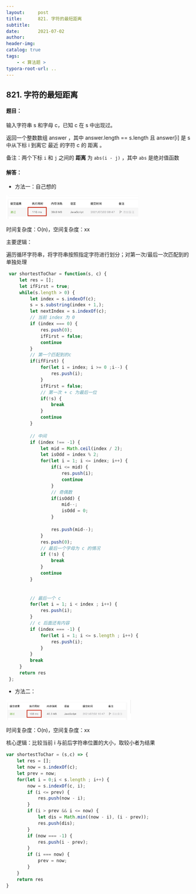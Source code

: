 ```yaml
---
layout:     post
title:      821. 字符的最短距离
subtitle:  
date:       2021-07-02
author:     
header-img: 
catalog: true
tags:
    - < 算法题 >
typora-root-url: ..
---
```


## 821. 字符的最短距离

#### 题目：

输入字符串 s 和字母 c，已知 c 在 s 中出现过。

返回一个整数数组 answer ，其中 answer.length == s.length 且 answer[i] 是 s 中从下标 i 到离它 最近 的字符 c 的 距离 。

备注：两个下标 `i` 和 `j` 之间的 **距离** 为 `abs(i - j)` ，其中 `abs` 是绝对值函数

#### 解答：

- 方法一：自己想的

<img src="/../img/assets_2019/image-20210702085054560.png" alt="image-20210702085054560" style="zoom:35%;" />

时间复杂度：O(n)，空间复杂度：xx

主要逻辑：

遍历循环字符串，将字符串按照指定字符进行划分；对第一次/最后一次匹配到的单独处理

```js
 var shortestToChar = function(s, c) {
     let res = [];
     let ifFirst = true;
     while(s.length > 0) {
         let index = s.indexOf(c);
         s = s.substring(index + 1,);
         let nextIndex = s.indexOf(c);
         // 当前 index 为 0
         if (index === 0) {
             res.push(0);
             ifFirst = false;
             continue
         }
         // 第一个匹配到的c
         if(ifFirst) {
             for(let i = index; i >= 0 ;i--) {
                 res.push(i);
             }
             ifFirst = false;
             // 第一次 + c 为最后一位
             if(!s) {
                 break
             }
             continue
         }

         // 中间
         if (index !== -1) {
             let mid = Math.ceil(index / 2);
             let isOdd = index % 2; 
             for(let i = 1; i <= index; i++) {
                 if(i <= mid) {
                     res.push(i);
                     continue
                 }
                 // 奇偶数
                 if(isOdd) {
                     mid--;
                     isOdd = 0;
                 }

                 res.push(mid--);
             }
             res.push(0);
             // 最后一个字母为 c 的情况
             if (!s) {
                 break
             }
             continue
         }


         // 最后一个 c 
         for(let i = 1; i < index ; i++) {
             res.push(i);
         }
         // c 后面还有内容
         if (index === -1) {
             for(let i = 1; i <= s.length ; i++) {
                 res.push(i);
             }
         }
         break
     }
     return res
 };
```

- 方法二： 

<img src="/../img/assets_2019/image-20210702104815446.png" alt="image-20210702104815446" style="zoom:33%;" />

时间复杂度：O(n)，空间复杂度：xx

核心逻辑：比较当前 i 与前后字符串位置的大小，取较小者为结果

```js
var shortestToChar = (s,c) => {
    let res = [];
    let now = s.indexOf(c);
    let prev = now;
    for(let i = 0;i < s.length ; i++) {
        now = s.indexOf(c, i);
        if (i <= prev) {
            res.push(now - i);
        }
        if (i > prev && i <= now) {
            let dis = Math.min((now - i), (i - prev));
            res.push(dis);
        }
        if (now === -1) {
            res.push(i - prev);
        }
        if (i === now) {
            prev = now;
        }
    }
    return res
}
```

